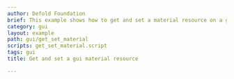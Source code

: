 ```yaml
---
author: Defold Foundation
brief: This example shows how to get and set a material resource on a gui component.
category: gui
layout: example
path: gui/get_set_material
scripts: get_set_material.script
tags: gui
title: Get and set a gui material resource

---
```



